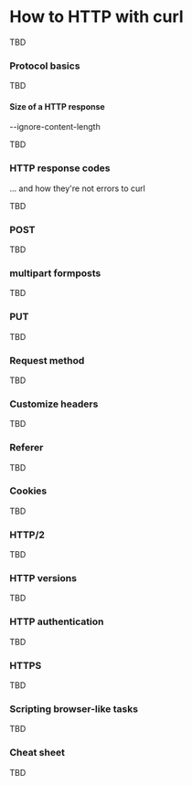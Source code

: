 # How to HTTP with curl

TBD

### Protocol basics
 
TBD

#### Size of a HTTP response

--ignore-content-length

TBD

### HTTP response codes

... and how they're not errors to curl

TBD

### POST

TBD

### multipart formposts

TBD

### PUT

TBD

### Request method

TBD

### Customize headers

TBD

### Referer

TBD

### Cookies

TBD

### HTTP/2

TBD

### HTTP versions

TBD

### HTTP authentication

TBD

### HTTPS

TBD

### Scripting browser-like tasks

TBD

### Cheat sheet

TBD

